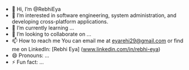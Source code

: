 - 👋 Hi, I’m @RebhiEya
- 👀 I’m interested in software engineering, system administration, and developing cross-platform applications. 
- 🌱 I’m currently learning ...
- 💞️ I’m looking to collaborate on ...
- 📫 How to reach me  You can email me at eyarehi29@gmail.com or find me on LinkedIn: [Rebhi Eya] (www.linkedin.com/in/rebhi-eya)
- 😄 Pronouns: ...
- ⚡ Fun fact: ...

<!---
RebhiEya/RebhiEya is a ✨ special ✨ repository because its `README.md` (this file) appears on your GitHub profile.
You can click the Preview link to take a look at your changes.
--->
